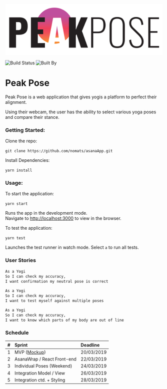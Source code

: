 ![](./public/large_peak_pose_logo.png)

![Build Status](https://img.shields.io/travis/com/nomats/asanaApp.svg)
![Built By](https://img.shields.io/badge/built%20by-nomats-blue.svg)

# Peak Pose

Peak Pose is a web application that gives yogis a platform to perfect their alignment.

Using their webcam, the user has the ability to select various yoga poses and compare their stance.

### Getting Started:

Clone the repo:

`git clone https://github.com/nomats/asanaApp.git`

Install Dependencies:

`yarn install`

### Usage:

To start the application:

`yarn start`

Runs the app in the development mode.<br>
Navigate to [http://localhost:3000](http://localhost:3000) to view in the browser.


To test the application:

`yarn test`

Launches the test runner in watch mode. Select `a` to run all tests.


### User Stories
```
As a Yogi
So I can check my accuracy,
I want confirmation my neutral pose is correct
```

```
As a Yogi
So I can check my accuracy,
I want to test myself against multiple poses
```

```
As a Yogi
So I can check my accuracy,
I want to know which parts of my body are out of line
```


### Schedule

| #   | Sprint                                  | Deadline   |
| :-- | :-------------------------------------- | :--------- |
| 1   | MVP ([Mockup](./public/mockUp-MVP.png)) | 20/03/2019 |
| 2   | AsanaWrap / React Front-end             | 22/03/2019 |
| 3   | Individual Poses (Weekend)              | 24/03/2019 |
| 4   | Integration Model / View                | 26/03/2019 |
| 5   | Integration ctd. + Styling              | 28/03/2019 |
